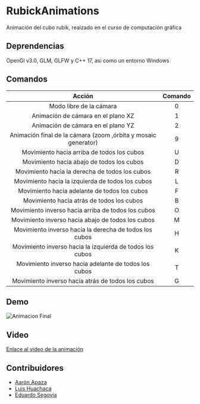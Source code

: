 # RubickAnimations
Animación del cubo rubik, reaizado en el curso de computación gráfica


## Deprendencias

OpenGl v3.0, GLM, GLFW y C++ 17, asi como un entorno Windows

## Comandos
|                             Acción                             | Comando |
|:--------------------------------------------------------------:|:-------:|
|                    Modo libre de la cámara                     |   0    |
|               Animación de cámara en el plano XZ               |   1    |
|               Animación de cámara en el plano YZ               |   2    |
| Animación final de la cámara (zoom ,órbita y mosaic generator) |   9    |
|           Movimiento hacia arriba de todos los cubos           |   U    |
|           Movimiento hacia abajo de todos los cubos            |   D    |
|         Movimiento hacia la derecha de todos los cubos         |   R    |
|        Movimiento hacia la izquierda de todos los cubos        |   L    |
|          Movimiento hacia adelante de todos los cubos          |   F    |
|           Movimiento hacia atrás de todos los cubos            |   B    |
|       Movimiento inverso hacia arriba de todos los cubos       |   O    |
|       Movimiento inverso hacia abajo de todos los cubos        |   M    |
|     Movimiento inverso hacia la derecha de todos los cubos     |   H    |
|    Movimiento inverso hacia la izquierda de todos los cubos    |   K    |
|      Movimiento inverso hacia adelante de todos los cubos      |   T    |
|       Movimiento inverso hacia atrás de todos los cubos        |   G    |

## Demo
![Animacion Final](https://github.com/Misash/makerpunks/assets/70419764/eb9557ee-570c-4ae2-b206-bc5a7ed40be6)

## Video 
[Enlace al video de la animación](https://drive.google.com/file/d/15v_MOUeGWbh-lqCm2d6-CX1RIeS_bQWG/view)

## Contribuidores

- [Aarón Apaza](https://github.com/Misash)
- [Luis Huachaca](https://github.com/Luis-Huachaca-HV)
- [Eduardo Segovia](https://github.com/wairesp)
